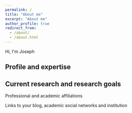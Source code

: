 ```yaml
---
permalink: /
title: "About me"
excerpt: "About me"
author_profile: true
redirect_from:
  - /about/
  - /about.html
---
```


Hi, I'm Joseph


Profile and expertise
------





Current research and research goals
------



Professional and academic affiliations

Links to your blog, academic social networks and institution
